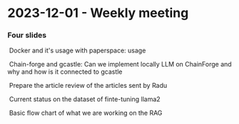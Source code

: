 # 2023-12-01 - Weekly meeting

### Four slides

​	Docker and it's usage with paperspace: usage

​	Chain-forge and gcastle: Can we implement locally LLM on ChainForge and why and how is it connected to gcastle

​	Prepare the article review of the articles sent by Radu

​	Current status on the dataset of finte-tuning llama2

​	Basic flow chart of what we are working on the RAG







